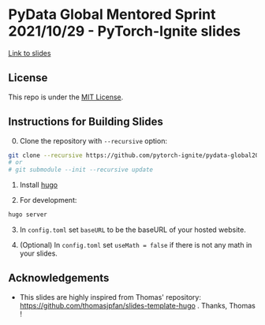 # PyData Global Mentored Sprint 2021/10/29 - PyTorch-Ignite slides

[Link to slides]()

## License

This repo is under the [MIT License](LICENSE).


## Instructions for Building Slides

0. Clone the repository with `--recursive` option:
```bash
git clone --recursive https://github.com/pytorch-ignite/pydata-global2021-slides.git
# or
# git submodule --init --recursive update
```

1. Install [hugo](https://gohugo.io/getting-started/installing/)

2. For development:

```bash
hugo server
```

3. In `config.toml` set `baseURL` to be the baseURL of your hosted website.

4. (Optional) In `config.toml` set `useMath = false` if there is not any math in your
slides.

## Acknowledgements

- This slides are highly inspired from Thomas' repository: https://github.com/thomasjpfan/slides-template-hugo . Thanks, Thomas !
